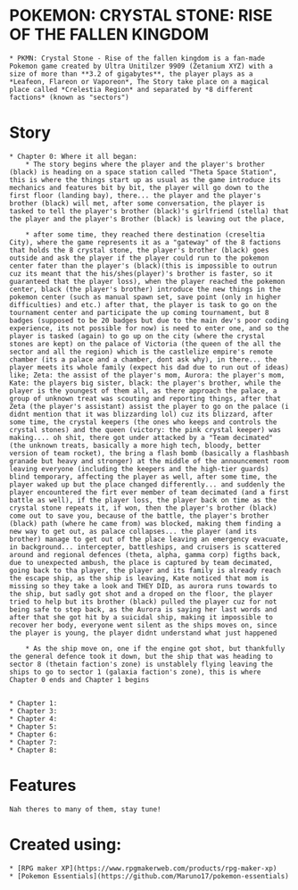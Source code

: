 # POKEMON: CRYSTAL STONE: RISE OF THE FALLEN KINGDOM
	* PKMN: Crystal Stone - Rise of the fallen kingdom is a fan-made Pokemon game created by Ultra Unitilzer 9909 (Zetanium XYZ) with a size of more than **3.2 of gigabytes**, the player plays as a *Leafeon, Flareon or Vaporeon*, The Story take place on a magical place called *Crelestia Region* and separated by *8 different factions* (known as "sectors")

# Story
	* Chapter 0: Where it all began:
		* The story begins where the player and the player's brother (black) is heading on a space station called "Theta Space Station", this is where the things start up as usual as the game introduce its mechanics and features bit by bit, the player will go down to the first floor (landing bay), there... the player and the player's brother (black) will met, after some conversation, the player is tasked to tell the player's brother (black)'s girlfriend (stella) that the player and the player's Brother (black) is leaving out the place, 

		* after some time, they reached there destination (creseltia City), where the game represents it as a "gateway" of the 8 factions that holds the 8 crystal stone, the player's brother (black) goes outside and ask the player if the player could run to the pokemon center fater than the player's (black)(this is impossible to outrun cuz its meant that the his/shes(player)'s brother is faster, so it guaranteed that the player loss), when the player reached the pokemon center, black (the player's brother) introduce the new things in the pokemon center (such as manual spawn set, save point (only in higher difficulties) and etc.) after that, the player is task to go on the tournament center and participate the up coming tournament, but 8 badges (supposed to be 20 badges but due to the main dev's poor coding experience, its not possible for now) is need to enter one, and so the player is tasked (again) to go up on the city (where the crystal stones are kept) on the palace of Victoria (the queen of the all the sector and all the region) which is the castlelize empire's remote chamber (its a palace and a chamber, dont ask why), in there... the player meets its whole family (expect his dad due to run out of ideas) like; Zeta: the assist of the player's mom, Aurora: the player's mom, Kate: the players big sister, black: the player's brother, while the player is the youngest of them all, as there approach the palace, a group of unknown treat was scouting and reporting things, after that Zeta (the player's assistant) assist the player to go on the palace (i didnt mention that it was blizzarding lol) cuz its blizzard, after some time, the crystal keepers (the ones who keeps and controls the crystal stones) and the queen (victory: the pink crystal keeper) was making.... oh shit, there got under attacked by a "Team decimated" (the unknown treats, basically a more high tech, bloody, better version of team rocket), the bring a flash bomb (basically a flashbash granade but heavy and stronger) at the middle of the announcement room leaving everyone (including the keepers and the high-tier guards) blind temporary, affecting the player as well, after some time, the player waked up but the place changed differently... and suddenly the player encountered the firt ever member of team decimated (and a first battle as well), if the player loss, the player back on time as the crystal stone repeats it, if won, then the player's brother (black) come out to save you, because of the battle, the player's brother (black) path (where he came from) was blocked, making them finding a new way to get out, as palace collapses... the player (and its brother) manage to get out of the place leaving an emergency evacuate, in background... intercepter, battleships, and cruisers is scattered around and regional defences (theta, alpha, gamma corp) figths back, due to unexpected ambush, the place is captured by team decimated, going back to tha player, the player and its family is already reach the escape ship, as the ship is leaving, Kate noticed that mom is missing so they take a look and THEY DID, as aurora runs towards to the ship, but sadly got shot and a droped on the floor, the player tried to help but its brother (black) pulled the player cuz for not being safe to step back, as the Aurora is saying her last words and after that she got hit by a suicidal ship, making it impossible to recover her body, everyone went silent as the ships moves on, since the player is young, the player didnt understand what just happened

		* As the ship move on, one if the engine got shot, but thankfully the general defence took it down, but the ship that was heading to sector 8 (thetain faction's zone) is unstablely flying leaving the ships to go to sector 1 (galaxia faction's zone), this is where Chapter 0 ends and Chapter 1 begins


	* Chapter 1: 
	* Chapter 3:
	* Chapter 4:
	* Chapter 5:
	* Chapter 6:
	* Chapter 7:
	* Chapter 8:       

# Features 
	Nah theres to many of them, stay tune!

# Created using: 
 	* [RPG maker XP](https://www.rpgmakerweb.com/products/rpg-maker-xp)
 	* [Pokemon Essentials](https://github.com/Maruno17/pokemon-essentials)
